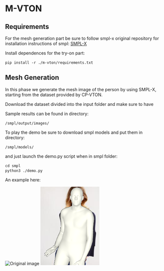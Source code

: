# M-VTON

## Requirements
For the mesh generation part be sure to follow smpl-x original repository for installation instructions of smpl:
[SMPL-X](https://github.com/vchoutas/smplify-x)

Install dependences for the try-on part:

```
pip install -r ./m-vton/requirements.txt
```

## Mesh Generation
In this phase we generate the mesh image of the person by using SMPL-X, starting from the dataset provided by CP-VTON.

Download the dataset divided into the input folder and make sure to have 

Sample results can be found in directory:

```
/smpl/output/images/
```

To play the demo be sure to download smpl models and put them in directory:

```
/smpl/models/
```

and just launch the demo.py script when in smpl folder:

```
cd smpl
python3 ./demo.py
```
An example here:

![Original image](https://github.com/Gogo693/M-VTON/blob/master/examples/input.jpg)
![Smpl model](https://github.com/Gogo693/FashionGAN/blob/master/examples/output.png)

